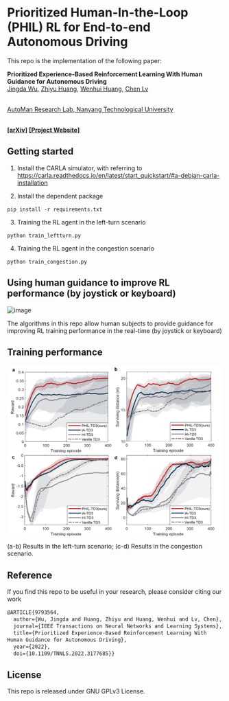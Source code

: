 # Prioritized Human-In-the-Loop (PHIL) RL for End-to-end Autonomous Driving

This repo is the implementation of the following paper:

**Prioritized Experience-Based Reinforcement Learning With Human Guidance for Autonomous Driving**
<br> [Jingda Wu](https://scholar.google.com/citations?user=icu-ZFAAAAAJ&hl=en), [Zhiyu Huang](https://scholar.google.com/citations?user=aLZEVCsAAAAJ&hl=en), [Wenhui Huang](https://scholar.google.co.kr/citations?user=Hpatee0AAAAJ&hl=zh-CN), [Chen Lv](https://scholar.google.com/citations?user=UKVs2CEAAAAJ&hl=en) 

<br> [AutoMan Research Lab, Nanyang Technological University](https://lvchen.wixsite.com/automan)

<br> **[[arXiv]](https://arxiv.org/abs/2109.12516)**&nbsp;**[[Project Website]](https://wujingda.github.io/Prioritized-Human-in-the-loop-End-to-end-Autonomous-Driving/)**

## Getting started
1. Install the CARLA simulator, with referring to
https://carla.readthedocs.io/en/latest/start_quickstart/#a-debian-carla-installation

2. Install the dependent package
```shell
pip install -r requirements.txt
```
3. Training the RL agent in the left-turn scenario
```
python train_leftturn.py
```
4. Training the RL agent in the congestion scenario
```
python train_congestion.py
```

## Using human guidance to improve RL performance (by joystick or keyboard)

![image](figures/human_guidance.gif)

The algorithms in this repo allow human subjects to provide guidance for improving RL training performance in the real-time (by joystick or keyboard)

## Training performance

<img src="figures/results.png" width = "500" height = "400" alt=" " align=center />

(a-b) Results in the left-turn scenario;
(c-d) Results in the congestion scenario.

## Reference
If you find this repo to be useful in your research, please consider citing our work
```
@ARTICLE{9793564,
  author={Wu, Jingda and Huang, Zhiyu and Huang, Wenhui and Lv, Chen},
  journal={IEEE Transactions on Neural Networks and Learning Systems}, 
  title={Prioritized Experience-Based Reinforcement Learning With Human Guidance for Autonomous Driving}, 
  year={2022},
  doi={10.1109/TNNLS.2022.3177685}}
```

## License
This repo is released under GNU GPLv3 License.



